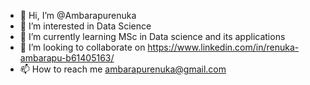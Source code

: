 - 👋 Hi, I’m @Ambarapurenuka
- 👀 I’m interested in Data Science
- 🌱 I’m currently learning MSc in Data science and its applications
- 💞️ I’m looking to collaborate on https://www.linkedin.com/in/renuka-ambarapu-b61405163/
- 📫 How to reach me ambarapurenuka@gmail.com
<!---
Ambarapurenuka/Ambarapurenuka is a ✨ special ✨ repository because its `README.md` (this file) appears on your GitHub profile.
You can click the Preview link to take a look at your changes.
--->
